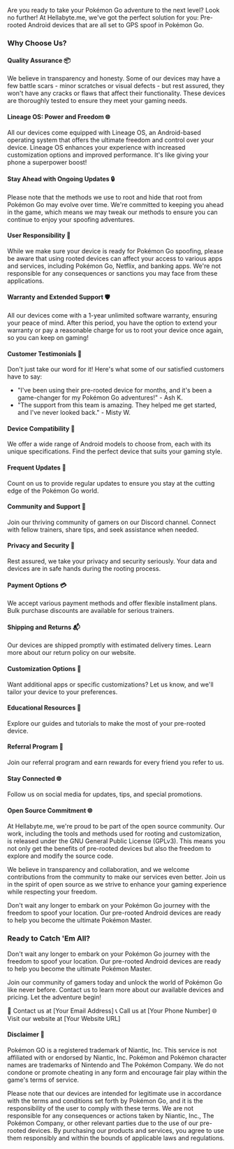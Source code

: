 Are you ready to take your Pokémon Go adventure to the next level? Look no further! At Hellabyte.me, we've got the perfect solution for you: Pre-rooted Android devices that are all set to GPS spoof in Pokémon Go.

### Why Choose Us?

#### **Quality Assurance 📦**
We believe in transparency and honesty. Some of our devices may have a few battle scars - minor scratches or visual defects - but rest assured, they won't have any cracks or flaws that affect their functionality. These devices are thoroughly tested to ensure they meet your gaming needs.

#### **Lineage OS: Power and Freedom 🌐**
All our devices come equipped with Lineage OS, an Android-based operating system that offers the ultimate freedom and control over your device. Lineage OS enhances your experience with increased customization options and improved performance. It's like giving your phone a superpower boost!

#### **Stay Ahead with Ongoing Updates 🔒**
Please note that the methods we use to root and hide that root from Pokémon Go may evolve over time. We're committed to keeping you ahead in the game, which means we may tweak our methods to ensure you can continue to enjoy your spoofing adventures.

#### **User Responsibility 🧐**
While we make sure your device is ready for Pokémon Go spoofing, please be aware that using rooted devices can affect your access to various apps and services, including Pokémon Go, Netflix, and banking apps. We're not responsible for any consequences or sanctions you may face from these applications.

#### **Warranty and Extended Support 🛡️**
All our devices come with a 1-year unlimited software warranty, ensuring your peace of mind. After this period, you have the option to extend your warranty or pay a reasonable charge for us to root your device once again, so you can keep on gaming!

#### **Customer Testimonials 🌟**
Don't just take our word for it! Here's what some of our satisfied customers have to say:
- "I've been using their pre-rooted device for months, and it's been a game-changer for my Pokémon Go adventures!" - Ash K.
- "The support from this team is amazing. They helped me get started, and I've never looked back." - Misty W.

#### **Device Compatibility 📱**
We offer a wide range of Android models to choose from, each with its unique specifications. Find the perfect device that suits your gaming style.

#### **Frequent Updates 🔄**
Count on us to provide regular updates to ensure you stay at the cutting edge of the Pokémon Go world.

#### **Community and Support 🤝**
Join our thriving community of gamers on our Discord channel. Connect with fellow trainers, share tips, and seek assistance when needed.

#### **Privacy and Security 🔐**
Rest assured, we take your privacy and security seriously. Your data and devices are in safe hands during the rooting process.

#### **Payment Options 💳**
We accept various payment methods and offer flexible installment plans. Bulk purchase discounts are available for serious trainers.

#### **Shipping and Returns 📬**
Our devices are shipped promptly with estimated delivery times. Learn more about our return policy on our website.

#### **Customization Options 🎨**
Want additional apps or specific customizations? Let us know, and we'll tailor your device to your preferences.

#### **Educational Resources 📘**
Explore our guides and tutorials to make the most of your pre-rooted device.

#### **Referral Program 🔄**
Join our referral program and earn rewards for every friend you refer to us.

#### **Stay Connected 🌐**
Follow us on social media for updates, tips, and special promotions.

#### Open Source Commitment 🌐
At Hellabyte.me, we're proud to be part of the open source community. Our work, including the tools and methods used for rooting and customization, is released under the GNU General Public License (GPLv3). This means you not only get the benefits of pre-rooted devices but also the freedom to explore and modify the source code.

We believe in transparency and collaboration, and we welcome contributions from the community to make our services even better. Join us in the spirit of open source as we strive to enhance your gaming experience while respecting your freedom.

Don't wait any longer to embark on your Pokémon Go journey with the freedom to spoof your location. Our pre-rooted Android devices are ready to help you become the ultimate Pokémon Master.

### Ready to Catch 'Em All?

Don't wait any longer to embark on your Pokémon Go journey with the freedom to spoof your location. Our pre-rooted Android devices are ready to help you become the ultimate Pokémon Master.

Join our community of gamers today and unlock the world of Pokémon Go like never before. Contact us to learn more about our available devices and pricing. Let the adventure begin!

📧 Contact us at [Your Email Address]
📞 Call us at [Your Phone Number]
🌐 Visit our website at [Your Website URL]

#### **Disclaimer 📜**

Pokémon GO is a registered trademark of Niantic, Inc. This service is not affiliated with or endorsed by Niantic, Inc. Pokémon and Pokémon character names are trademarks of Nintendo and The Pokémon Company. We do not condone or promote cheating in any form and encourage fair play within the game's terms of service.

Please note that our devices are intended for legitimate use in accordance with the terms and conditions set forth by Pokémon Go, and it is the responsibility of the user to comply with these terms. We are not responsible for any consequences or actions taken by Niantic, Inc., The Pokémon Company, or other relevant parties due to the use of our pre-rooted devices. By purchasing our products and services, you agree to use them responsibly and within the bounds of applicable laws and regulations.
